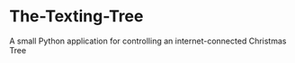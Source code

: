 The-Texting-Tree
================

A small Python application for controlling an internet-connected Christmas Tree
